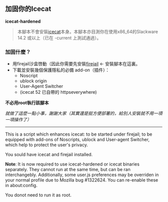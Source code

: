 ## 加固你的Icecat

**icecat-hardened**

> 本腳本不會安裝[icecat](https://slackbuilds.org/repository/14.2/network/icecat)本身。本腳本亦目測你在使用x86_64的Slackware 14.2 或以上（已在 -current 上測試通過）。

### 加固什麼？

- 用firejail沙盒啓動（因此你需要先安裝[firejail](https://slackbuilds.org/repository/14.2/system/firejail) <- 安裝腳本在這裏。
- 下載並安裝幾個保護隱私的必備 add-on（插件）：
	- Noscript
	- ublock origin
	- User-Agent Switcher
	- (icecat 52 已自帶的 httpseverywhere)


**不必用root執行該腳本**

_就做了這麼一點小事，謝謝大家（其實還是挺方便部署的，給別人安裝就不用一項一項操作了）_

<hr>

This is a script which enhances icecat: to be started under firejail; to be equipped with add-ons of Noscripts, ublock and User-agent Switcher, which help to protect the user's privacy.

You sould have icecat and firejail installed.

**Note**: It is now required to use icecat-hardened or icecat binaries separately. They cannot run at the same time, but can be ran interchangebly. Additionally, some user.js preferences may be overriden in your normal profile due to Mozilla bug #1322624. You can re-enable these in about:config.

You donot need to run it as root.

